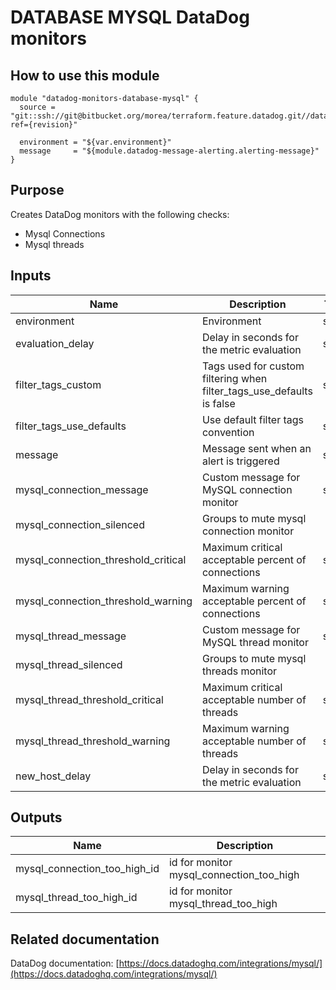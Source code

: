 # DATABASE MYSQL DataDog monitors

## How to use this module

```
module "datadog-monitors-database-mysql" {
  source = "git::ssh://git@bitbucket.org/morea/terraform.feature.datadog.git//database/mysql?ref={revision}"

  environment = "${var.environment}"
  message     = "${module.datadog-message-alerting.alerting-message}"
}

```

## Purpose

Creates DataDog monitors with the following checks:

- Mysql Connections
- Mysql threads

## Inputs

| Name | Description | Type | Default | Required |
|------|-------------|:----:|:-----:|:-----:|
| environment | Environment | string | - | yes |
| evaluation_delay | Delay in seconds for the metric evaluation | string | `15` | no |
| filter_tags_custom | Tags used for custom filtering when filter_tags_use_defaults is false | string | `*` | no |
| filter_tags_use_defaults | Use default filter tags convention | string | `true` | no |
| message | Message sent when an alert is triggered | string | - | yes |
| mysql_connection_message | Custom message for MySQL connection monitor | string | `` | no |
| mysql_connection_silenced | Groups to mute mysql connection monitor | map | `<map>` | no |
| mysql_connection_threshold_critical | Maximum critical acceptable percent of connections | string | `80` | no |
| mysql_connection_threshold_warning | Maximum warning acceptable percent of connections | string | `70` | no |
| mysql_thread_message | Custom message for MySQL thread monitor | string | `` | no |
| mysql_thread_silenced | Groups to mute mysql threads monitor | map | `<map>` | no |
| mysql_thread_threshold_critical | Maximum critical acceptable number of threads | string | `500` | no |
| mysql_thread_threshold_warning | Maximum warning acceptable number of threads | string | `400` | no |
| new_host_delay | Delay in seconds for the metric evaluation | string | `300` | no |

## Outputs

| Name | Description |
|------|-------------|
| mysql_connection_too_high_id | id for monitor mysql_connection_too_high |
| mysql_thread_too_high_id | id for monitor mysql_thread_too_high |

Related documentation
---------------------

DataDog documentation: [https://docs.datadoghq.com/integrations/mysql/](https://docs.datadoghq.com/integrations/mysql/)
